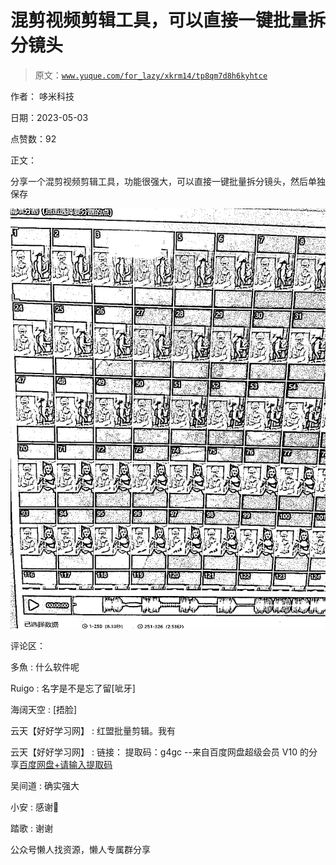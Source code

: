 # 混剪视频剪辑工具，可以直接一键批量拆分镜头

> 原文：[`www.yuque.com/for_lazy/xkrm14/tp8qm7d8h6kyhtce`](https://www.yuque.com/for_lazy/xkrm14/tp8qm7d8h6kyhtce)



作者： 哆米科技



日期：2023-05-03



点赞数：92



正文：



分享一个混剪视频剪辑工具，功能很强大，可以直接一键批量拆分镜头，然后单独保存



![](img/b37a9fdaf5a9031b8076aea2db281371.png)  

评论区：



多魚 : 什么软件呢



Ruigo : 名字是不是忘了留[呲牙]



海阔天空 : [捂脸]



云天【好好学习网】 : 红盟批量剪辑。我有



云天【好好学习网】 : 链接： 提取码：g4gc --来自百度网盘超级会员 V10 的分享[百度网盘+请输入提取码](https://pan.baidu.com/s/1-09P41y31u36982_Zip-0g?pwd=g4gc)



吴间道 : 确实强大



小安 : 感谢🙏



踏歌 : 谢谢



公众号懒人找资源，懒人专属群分享

</ne-p>